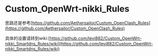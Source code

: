 # Custom_OpenWrt-nikki_Rules

思路还是参考[https://github.com/Aethersailor/Custom_OpenClash_Rules](https://github.com/Aethersailor/Custom_OpenClash_Rules)

具体的设置请转到wiki:[https://github.com/levi882/Custom_OpenWrt-nikki_Smartdns_Rules/wiki](https://github.com/levi882/Custom_OpenWrt-nikki_Smartdns_Rules/wiki)
